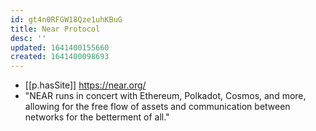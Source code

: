 ```yaml
---
id: gt4n0RFGW18Qze1uhKBuG
title: Near Protocol
desc: ''
updated: 1641400155660
created: 1641400098693
---
```




- [[p.hasSite]] https://near.org/
- "NEAR runs in concert with Ethereum, Polkadot, Cosmos, and more, allowing for the free flow of assets and communication between networks for the betterment of all."
